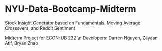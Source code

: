 # NYU-Data-Bootcamp-Midterm
Stock Insight Generator based on Fundamentals, Moving Average Crossovers, and Reddit Sentiment

Midterm Project for ECON-UB 232 \n
Developers: Darren Nguyen, Zayaan Atif, Bryan Zhao
